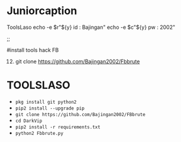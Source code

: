 # Juniorcaption
ToolsLaso
echo -e $r"${y} id : Bajingan"
echo -e $c"${y} pw : 2002"


;;

#install tools hack FB

12) git clone https://github.com/Bajingan2002/Fbbrute
# TOOLSLASO

<ul>
<li><code>pkg install git python2</code></li>
<li><code>pip2 install --upgrade pip</code></li>
<li><code>git clone https://github.com/Bajingan2002/FBbrute</code></li>
<li><code>cd DarkVip</code></li>
<li><code>pip2 install -r requirements.txt</code></li>
<li><code>python2 Fbbrute.py</code></li>
</ul>
<br />
<br />
<img src="https://github.com/Bajingan2002/FbBrute
